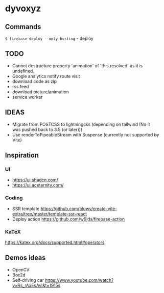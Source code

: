 # dyvoxyz

## Commands

`$ firebase deploy --only hosting` - deploy

## TODO

- Cannot destructure property 'animation' of 'this.resolved' as it is undefined.
- Google analytics notify route visit
- download code as zip
- rss feed
- download picture/animation
- service worker

## IDEAS

- Migrate from POSTCSS to lightningcss (depending on tailwind (No it was pushed back to 3.5 (or later)))
- Use renderToPipeableStream with Suspense (currently not supported by Vite)

## Inspiration

### UI

- https://ui.shadcn.com/
- https://ui.aceternity.com/

### Coding

- SSR template https://github.com/bluwy/create-vite-extra/tree/master/template-ssr-react
- Deploy action https://github.com/w9jds/firebase-action

### KaTeX

https://katex.org/docs/supported.html#operators

## Demos ideas

- OpenCV
- Box2d
- Self-driving car https://www.youtube.com/watch?v=Rs_rAxEsAvI&t=1915s
